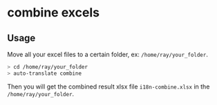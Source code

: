 # combine excels

## Usage

Move all your excel files to a certain folder, ex: `/home/ray/your_folder`.

```bash
> cd /home/ray/your_folder
> auto-translate combine
```

Then you will get the combined result xlsx file `i18n-combine.xlsx` in the `/home/ray/your_folder`.